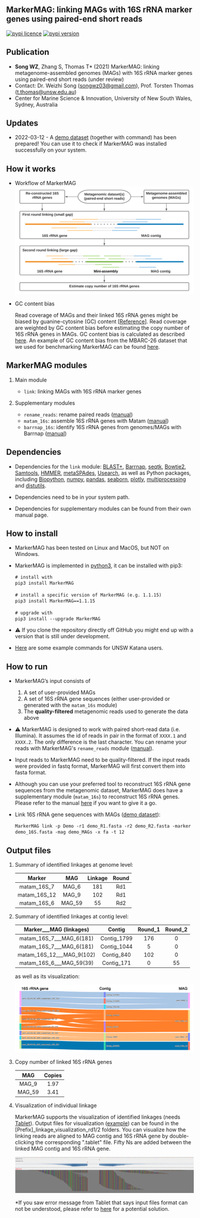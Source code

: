 
## MarkerMAG: linking MAGs with 16S rRNA marker genes using paired-end short reads

[![pypi licence](https://img.shields.io/pypi/l/MarkerMAG.svg)](https://opensource.org/licenses/gpl-3.0.html)
[![pypi version](https://img.shields.io/pypi/v/MarkerMAG.svg)](https://pypi.python.org/pypi/MarkerMAG) 


Publication
---
+ **Song WZ**, Zhang S, Thomas T* (2021) MarkerMAG: linking metagenome-assembled genomes (MAGs) with 16S rRNA marker genes using paired-end short reads (under review)
+ Contact: Dr. Weizhi Song (songwz03@gmail.com), Prof. Torsten Thomas (t.thomas@unsw.edu.au)
+ Center for Marine Science & Innovation, University of New South Wales, Sydney, Australia


Updates
---

+ 2022-03-12 - A [demo dataset](https://drive.google.com/drive/folders/1edzpj6QV6jRQ24F1wT_9pIDzOIV_b3ki?usp=sharing) (together with command) has been prepared! You can use it to check if MarkerMAG was installed successfully on your system.


How it works
---

+ Workflow of MarkerMAG
![linkages](doc/images/MarkerMAG_workflow.png)


+ GC content bias
  
  Read coverage of MAGs and their linked 16S rRNA genes might be biased by guanine-cytosine (GC) content [[Reference](https://doi.org/10.1093/nar/gks001)].
    Read coverage are weighted by GC content bias before estimating the copy number of 16S rRNA genes in MAGs. 
    GC content bias is calculated as described [here](https://support.illumina.com/content/dam/illumina-support/help/Illumina_DRAGEN_Bio_IT_Platform_v3_7_1000000141465/Content/SW/Informatics/Dragen/GCBiasReport_fDG.htm). 
    An example of GC content bias from the MBARC-26 dataset that we used for benchmarking MarkerMAG can be found [here](doc/README_GC_bias.md).


MarkerMAG modules
---

1. Main module

    + `link`: linking MAGs with 16S rRNA marker genes
    
1. Supplementary modules

    + `rename_reads`: rename paired reads ([manual](doc/README_rename_reads.md))
    + `matam_16s`: assemble 16S rRNA genes with Matam ([manual](doc/README_matam_16s.md))
    + `barrnap_16s`: identify 16S rRNA genes from genomes/MAGs with Barrnap ([manual](doc/README_barrnap_16s.md))
    
Dependencies
---
 
+ Dependencies for the `link` module: 
  [BLAST+](https://blast.ncbi.nlm.nih.gov/Blast.cgi?PAGE_TYPE=BlastDocs&DOC_TYPE=Download), 
  [Barrnap](https://github.com/tseemann/barrnap), 
  [seqtk](https://github.com/lh3/seqtk), 
  [Bowtie2](http://bowtie-bio.sourceforge.net/bowtie2/index.shtml), 
  [Samtools](http://www.htslib.org), 
  [HMMER](http://hmmer.org), 
  [metaSPAdes](https://cab.spbu.ru/software/meta-spades/), 
  [Usearch](https://www.drive5.com/usearch/), 
  as well as Python packages, including 
  [Biopython](https://biopython.org), 
  [numpy](https://numpy.org), 
  [pandas](https://pandas.pydata.org), 
  [seaborn](https://seaborn.pydata.org), 
  [plotly](https://plotly.com), 
  [multiprocessing](https://docs.python.org/3/library/multiprocessing.html) and
  [distutils](https://docs.python.org/3/library/distutils.html).

+ Dependencies need to be in your system path.
+ Dependencies for supplementary modules can be found from their own manual page.
 

How to install
---

+ MarkerMAG has been tested on Linux and MacOS, but NOT on Windows.
+ MarkerMAG is implemented in [python3](https://www.python.org), it can be installed with pip3:
  
      # install with 
      pip3 install MarkerMAG
      
      # install a specific version of MarkerMAG (e.g. 1.1.15)
      pip3 install MarkerMAG==1.1.15
        
      # upgrade with 
      pip3 install --upgrade MarkerMAG

+ :warning: If you clone the repository directly off GitHub you might end up with a version that is still under development.
+ [Here](doc/README_example_cmds.md) are some example commands for UNSW Katana users.


How to run
---
+ MarkerMAG’s input consists of 
   1. A set of user-provided MAGs
   2. A set of 16S rRNA gene sequences (either user-provided or generated with the `matam_16s` module) 
   3. The **quality-filtered** metagenomic reads used to generate the data above


+ :warning: MarkerMAG is designed to work with paired short-read data (i.e. Illumina). It assumes the id of reads in pair in the format of `XXXX.1` and `XXXX.2`. The only difference is the last character.
   You can rename your reads with MarkerMAG's `rename_reads` module ([manual](doc/README_rename_reads.md)). 


+ Input reads to MarkerMAG need to be quality-filtered. If the input reads were provided in fastq format, MarkerMAG will first convert them into fasta format.


+ Although you can use your preferred tool to reconstruct 16S rRNA gene sequences from the metagenomic dataset, 
   MarkerMAG does have a supplementary module (`matam_16s`) to reconstruct 16S rRNA genes. 
   Please refer to the manual [here](doc/README_matam_16s.md) if you want to give it a go.


+ Link 16S rRNA gene sequences with MAGs ([demo dataset](https://drive.google.com/drive/folders/1edzpj6QV6jRQ24F1wT_9pIDzOIV_b3ki?usp=sharing)): 

      MarkerMAG link -p Demo -r1 demo_R1.fasta -r2 demo_R2.fasta -marker demo_16S.fasta -mag demo_MAGs -x fa -t 12


Output files
---

1. Summary of identified linkages at genome level:

    | Marker | MAG | Linkage | Round |
    |:---:|:---:|:---:|:---:|
    | matam_16S_7   | MAG_6 | 181| Rd1 |
    | matam_16S_12  | MAG_9 | 102| Rd1 |
    | matam_16S_6   | MAG_59| 55 | Rd2 |

2. Summary of identified linkages at contig level:

    |Marker___MAG (linkages)	|Contig	        |Round_1	|Round_2	|
    |:---:|:---:|:---:|:---:|
    |matam_16S_7___MAG_6(181)	            |Contig_1799	|176	    |0          |
    |matam_16S_7___MAG_6(181)	            |Contig_1044	|5	        |0          |
    |matam_16S_12___MAG_9(102)	            |Contig_840	    |102	    |0          |
    |matam_16S_6___MAG_59(39)	            |Contig_171	    |0	        |55         |

   as well as its visualization:
   
   ![linkages](doc/images/linkages_plot_2.png)


3. Copy number of linked 16S rRNA genes

    | MAG | Copies | 
    |:---:|:---:|
    | MAG_9  |  1.97  |
    | MAG_59 |  3.41  |

4. Visualization of individual linkage
  
   MarkerMAG supports the visualization of identified linkages (needs [Tablet](https://ics.hutton.ac.uk/tablet/)). 
   Output files for visualization ([example](doc/vis_folder)) can be found in the [Prefix]_linkage_visualization_rd1/2 folders. 
   You can visualize how the linking reads are aligned to MAG contig and 16S rRNA gene by double-clicking the corresponding ".tablet" file. 
   Fifty Ns are added between the linked MAG contig and 16S rRNA gene.
 
   ![linkages](doc/images/linking_reads.png)
 
   *If you saw error message from Tablet that says input files format can not be understood, 
   please refer to [here](https://github.com/cropgeeks/tablet/issues/15) for a potential solution.
